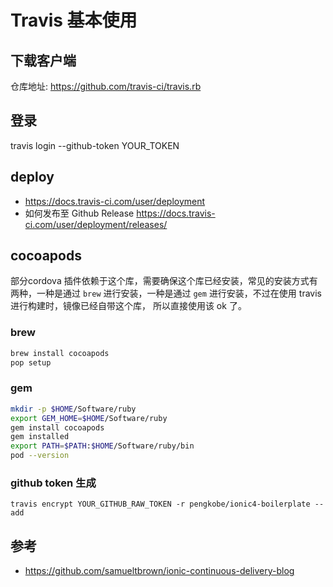 # Travis 基本使用

## 下载客户端

仓库地址: https://github.com/travis-ci/travis.rb

## 登录

travis login --github-token YOUR_TOKEN

## deploy

- https://docs.travis-ci.com/user/deployment
- 如何发布至 Github Release https://docs.travis-ci.com/user/deployment/releases/

## cocoapods

部分cordova 插件依赖于这个库，需要确保这个库已经安装，常见的安装方式有两种，一种是通过 `brew` 进行安装，一种是通过 `gem` 进行安装，不过在使用 travis 进行构建时，镜像已经自带这个库，
所以直接使用该 ok 了。

### brew

```bash
brew install cocoapods
pop setup
```

### gem

```bash
mkdir -p $HOME/Software/ruby
export GEM_HOME=$HOME/Software/ruby
gem install cocoapods
gem installed
export PATH=$PATH:$HOME/Software/ruby/bin
pod --version
```

### github token 生成

`travis encrypt YOUR_GITHUB_RAW_TOKEN -r pengkobe/ionic4-boilerplate --add`


## 参考
* https://github.com/samueltbrown/ionic-continuous-delivery-blog